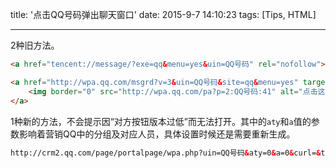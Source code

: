 title: '点击QQ号码弹出聊天窗口'
date: 2015-9-7 14:10:23
tags: [Tips, HTML]

---

2种旧方法。

```html
<a href="tencent://message/?exe=qq&menu=yes&uin=QQ号码" rel="nofollow"></a>
```

```html
<a href="http://wpa.qq.com/msgrd?v=3&uin=QQ号码&site=qq&menu=yes" target="_blank" rel="nofollow">
	<img border="0" src="http://wpa.qq.com/pa?p=2:QQ号码:41" alt="点击这里给我发消息" title="点击这里给我发消息"/>
</a>
```

1种新的方法，不会提示因“对方按钮版本过低”而无法打开。其中的`aty`和`a`值的参数影响着营销QQ中的分组及对应人员，具体设置时候还是需要重新生成。

```html
http://crm2.qq.com/page/portalpage/wpa.php?uin=QQ号码&aty=0&a=0&curl=&ty=1
```